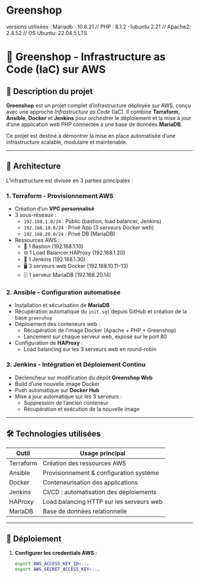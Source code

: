 # Greenshop
versions utilisées : Mariadb  : 10.6.21
// PHP :  8.1.2 -1ubuntu 2.21
// Apache2: 2.4.52
// OS Ubuntu: 22.04.5 LTS

# 🛒 Greenshop - Infrastructure as Code (IaC) sur AWS

## 📘 Description du projet

**Greenshop** est un projet complet d’infrastructure déployée sur AWS, conçu avec une approche *Infrastructure as Code* (IaC). Il combine **Terraform**, **Ansible**, **Docker** et **Jenkins** pour orchestrer le déploiement et la mise à jour d’une application web PHP connectée à une base de données **MariaDB**.

Ce projet est destiné à démontrer la mise en place automatisée d’une infrastructure scalable, modulaire et maintenable.

---

## 🧱 Architecture

L’infrastructure est divisée en 3 parties principales :

### 1. **Terraform - Provisionnement AWS**
- Création d’un **VPC personnalisé**
- 3 sous-réseaux :
  - `192.168.1.0/24` : Public (bastion, load balancer, Jenkins)
  - `192.168.10.0/24` : Privé App (3 serveurs Docker web)
  - `192.168.20.0/24` : Privé DB (MariaDB)
- Ressources AWS :
  - 🧩 1 Bastion (192.168.1.10)
  - 🌐 1 Load Balancer HAProxy (192.168.1.20)
  - 🔧 1 Jenkins (192.168.1.30)
  - 🖥️ 3 serveurs web Docker (192.168.10.11–13)
  - 🗄️ 1 serveur MariaDB (192.168.20.14)

### 2. **Ansible - Configuration automatisée**
- Installation et sécurisation de **MariaDB**
- Récupération automatique du `init.sql` depuis GitHub et création de la base `greenshop`
- Déploiement des conteneurs web :
  - Récupération de l'image Docker (Apache + PHP + Greenshop)
  - Lancement sur chaque serveur web, exposé sur le port 80
- Configuration de **HAProxy** :
  - Load balancing sur les 3 serveurs web en round-robin

### 3. **Jenkins - Intégration et Déploiement Continu**
- Déclencheur sur modification du dépôt **Greenshop Web**
- Build d’une nouvelle image Docker
- Push automatique sur **Docker Hub**
- Mise à jour automatique sur les 3 serveurs :
  - Suppression de l’ancien conteneur
  - Récupération et exécution de la nouvelle image

---

## 🛠 Technologies utilisées

| Outil      | Usage principal                          |
|------------|-------------------------------------------|
| Terraform  | Création des ressources AWS               |
| Ansible    | Provisionnement & configuration système   |
| Docker     | Conteneurisation des applications         |
| Jenkins    | CI/CD : automatisation des déploiements   |
| HAProxy    | Load balancing HTTP sur les serveurs web  |
| MariaDB    | Base de données relationnelle             |

---

## 🚀 Déploiement

1. **Configurer les credentials AWS** :
   ```bash
   export AWS_ACCESS_KEY_ID=...
   export AWS_SECRET_ACCESS_KEY=...
